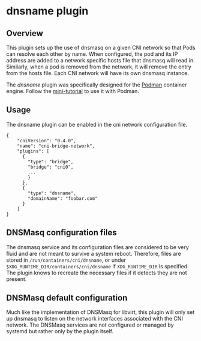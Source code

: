 # dnsname plugin

## Overview

This plugin sets up the use of dnsmasq on a given CNI network so that Pods can resolve each other by name.  When configured,
the pod and its IP address are added to a network specific hosts file that dnsmasq will read in.  Similarly, when a pod
is removed from the network, it will remove the entry from the hosts file.  Each CNI network will have its own dnsmasq
instance.

The *dnsname* plugin was specifically designed for the [Podman](https://github.com/containers/libpod) container engine.
Follow the [mini-tutorial](README_PODMAN.md) to use it with Podman.


## Usage
The dnsname plugin can be enabled in the cni network configuration file.

```
{
    "cniVersion": "0.4.0",
    "name": "cni-bridge-network",
    "plugins": [
      {
        "type": "bridge",
        "bridge": "cni0",
        ...
        }
      },
      {
        "type": "dnsname",
        "domainName": "foobar.com"
      }
    ]
}
```

## DNSMasq configuration files
The dnsmasq service and its configuration files are considered to be very fluid and are not meant to survive a system
reboot.  Therefore, files are stored in `/run/containers/cni/dnsname`, or under `$XDG_RUNTIME_DIR/containers/cni/dnsname` if
`XDG_RUNTIME_DIR` is specified.  The plugin knows to recreate the necessary files if it detects they are not present.

##  DNSMasq default configuration
Much like the implementation of DNSMasq for libvirt, this plugin will only set up dnsmasq to listen on the network
interfaces associated with the CNI network.  The DNSMasq services are not configured or managed by systemd but rather
only by the plugin itself.
